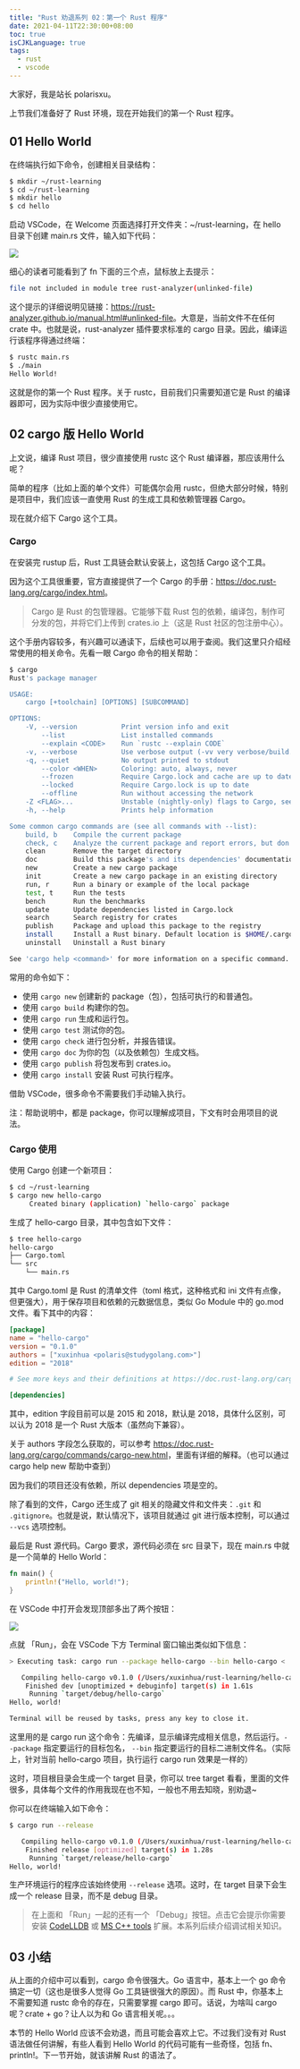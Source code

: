 ```yaml
---
title: "Rust 劝退系列 02：第一个 Rust 程序"
date: 2021-04-11T22:30:00+08:00
toc: true
isCJKLanguage: true
tags: 
  - rust
  - vscode
---
```


大家好，我是站长 polarisxu。

上节我们准备好了 Rust 环境，现在开始我们的第一个 Rust 程序。

## 01 Hello World

在终端执行如下命令，创建相关目录结构：

```bash
$ mkdir ~/rust-learning
$ cd ~/rust-learning
$ mkdir hello
$ cd hello
```

启动 VSCode，在 Welcome 页面选择打开文件夹：~/rust-learning，在 hello 目录下创建 main.rs 文件，输入如下代码：

![](imgs/tutorial02-01.png)

细心的读者可能看到了 fn 下面的三个点，鼠标放上去提示：

```bash
file not included in module tree rust-analyzer(unlinked-file)
```

这个提示的详细说明见链接：<https://rust-analyzer.github.io/manual.html#unlinked-file>。大意是，当前文件不在任何 crate 中。也就是说，rust-analyzer 插件要求标准的 cargo 目录。因此，编译运行该程序得通过终端：

```bash
$ rustc main.rs
$ ./main
Hello World!
```

这就是你的第一个 Rust 程序。关于 rustc，目前我们只需要知道它是 Rust 的编译器即可，因为实际中很少直接使用它。

## 02 cargo 版 Hello World

上文说，编译 Rust 项目，很少直接使用 rustc 这个 Rust 编译器，那应该用什么呢？

简单的程序（比如上面的单个文件）可能偶尔会用 rustc，但绝大部分时候，特别是项目中，我们应该一直使用 Rust 的生成工具和依赖管理器 Cargo。

现在就介绍下 Cargo 这个工具。

### Cargo

在安装完 rustup 后，Rust 工具链会默认安装上，这包括 Cargo 这个工具。

因为这个工具很重要，官方直接提供了一个 Cargo 的手册：<https://doc.rust-lang.org/cargo/index.html>。

> Cargo 是 Rust 的包管理器。它能够下载 Rust 包的依赖，编译包，制作可分发的包，并将它们上传到 crates.io 上（这是 Rust 社区的包注册中心）。

这个手册内容较多，有兴趣可以通读下，后续也可以用于查阅。我们这里只介绍经常使用的相关命令。先看一眼 Cargo 命令的相关帮助：

```bash
$ cargo
Rust's package manager

USAGE:
    cargo [+toolchain] [OPTIONS] [SUBCOMMAND]

OPTIONS:
    -V, --version           Print version info and exit
        --list              List installed commands
        --explain <CODE>    Run `rustc --explain CODE`
    -v, --verbose           Use verbose output (-vv very verbose/build.rs output)
    -q, --quiet             No output printed to stdout
        --color <WHEN>      Coloring: auto, always, never
        --frozen            Require Cargo.lock and cache are up to date
        --locked            Require Cargo.lock is up to date
        --offline           Run without accessing the network
    -Z <FLAG>...            Unstable (nightly-only) flags to Cargo, see 'cargo -Z help' for details
    -h, --help              Prints help information

Some common cargo commands are (see all commands with --list):
    build, b    Compile the current package
    check, c    Analyze the current package and report errors, but don't build object files
    clean       Remove the target directory
    doc         Build this package's and its dependencies' documentation
    new         Create a new cargo package
    init        Create a new cargo package in an existing directory
    run, r      Run a binary or example of the local package
    test, t     Run the tests
    bench       Run the benchmarks
    update      Update dependencies listed in Cargo.lock
    search      Search registry for crates
    publish     Package and upload this package to the registry
    install     Install a Rust binary. Default location is $HOME/.cargo/bin
    uninstall   Uninstall a Rust binary

See 'cargo help <command>' for more information on a specific command.
```

常用的命令如下：

- 使用 `cargo new` 创建新的 package（包），包括可执行的和普通包。
- 使用 `cargo build` 构建你的包。
- 使用 `cargo run` 生成和运行包。
- 使用 `cargo test` 测试你的包。
- 使用 `cargo check` 进行包分析，并报告错误。
- 使用 `cargo doc` 为你的包（以及依赖包）生成文档。
- 使用 `cargo publish` 将包发布到 crates.io。
- 使用 `cargo install` 安装 Rust 可执行程序。

借助 VSCode，很多命令不需要我们手动输入执行。

注：帮助说明中，都是 package，你可以理解成项目，下文有时会用项目的说法。

### Cargo 使用

使用 Cargo 创建一个新项目：

```bash
$ cd ~/rust-learning
$ cargo new hello-cargo
     Created binary (application) `hello-cargo` package
```

生成了 hello-cargo 目录，其中包含如下文件：

```bash
$ tree hello-cargo
hello-cargo
├── Cargo.toml
└── src
    └── main.rs
```

其中 Cargo.toml 是 Rust 的清单文件（toml 格式，这种格式和 ini 文件有点像，但更强大），用于保存项目和依赖的元数据信息，类似 Go Module 中的 go.mod 文件。看下其中的内容：

```toml
[package]
name = "hello-cargo"
version = "0.1.0"
authors = ["xuxinhua <polaris@studygolang.com>"]
edition = "2018"

# See more keys and their definitions at https://doc.rust-lang.org/cargo/reference/manifest.html

[dependencies]
```

其中，edition 字段目前可以是 2015 和 2018，默认是 2018，具体什么区别，可以认为 2018 是一个 Rust 大版本（虽然向下兼容）。

关于 authors 字段怎么获取的，可以参考 <https://doc.rust-lang.org/cargo/commands/cargo-new.html>，里面有详细的解释。（也可以通过 cargo help new 帮助中查到）

因为我们的项目还没有依赖，所以 dependencies 项是空的。

除了看到的文件，Cargo 还生成了 git 相关的隐藏文件和文件夹：`.git` 和 `.gitignore`。也就是说，默认情况下，该项目就通过 git 进行版本控制，可以通过 `--vcs` 选项控制。

最后是 Rust 源代码。Cargo 要求，源代码必须在 src 目录下，现在 main.rs 中就是一个简单的 Hello World：

```rust
fn main() {
    println!("Hello, world!");
}
```

在 VSCode 中打开会发现顶部多出了两个按钮：

![](imgs/tutorial02-02.png)

点就 「Run」，会在 VSCode 下方 Terminal 窗口输出类似如下信息：

```bash
> Executing task: cargo run --package hello-cargo --bin hello-cargo <

   Compiling hello-cargo v0.1.0 (/Users/xuxinhua/rust-learning/hello-cargo)
    Finished dev [unoptimized + debuginfo] target(s) in 1.61s
     Running `target/debug/hello-cargo`
Hello, world!

Terminal will be reused by tasks, press any key to close it.
```

这里用的是 cargo run 这个命令：先编译，显示编译完成相关信息，然后运行。`--package` 指定要运行的目标包名， `--bin` 指定要运行的目标二进制文件名。（实际上，针对当前 hello-cargo 项目，执行运行 cargo run 效果是一样的）

这时，项目根目录会生成一个 target 目录，你可以 tree target 看看，里面的文件很多，具体每个文件的作用我现在也不知，一般也不用去知晓，别劝退~

你可以在终端输入如下命令：

```bash
$ cargo run --release

   Compiling hello-cargo v0.1.0 (/Users/xuxinhua/rust-learning/hello-cargo)
    Finished release [optimized] target(s) in 1.28s
     Running `target/release/hello-cargo`
Hello, world!
```

生产环境运行的程序应该始终使用 `--release` 选项。这时，在 target 目录下会生成一个 release 目录，而不是 debug 目录。

> 在上面和 「Run」一起的还有一个 「Debug」按钮。点击它会提示你需要安装  [CodeLLDB](https://marketplace.visualstudio.com/items?itemName=vadimcn.vscode-lldb) 或 [MS C++ tools](https://marketplace.visualstudio.com/items?itemName=ms-vscode.cpptools) 扩展。本系列后续介绍调试相关知识。

## 03 小结

从上面的介绍中可以看到，cargo 命令很强大。Go 语言中，基本上一个 go 命令搞定一切（这也是很多人觉得 Go 工具链很强大的原因）。而 Rust 中，你基本上不需要知道 rustc 命令的存在，只需要掌握 cargo 即可。话说，为啥叫 cargo 呢？crate + go？让人以为和 Go 语言相关呢。。。

本节的 Hello World 应该不会劝退，而且可能会喜欢上它。不过我们没有对 Rust 语法做任何讲解，有些人看到 Hello World 的代码可能有一些奇怪，包括 fn、println!。下一节开始，就该讲解 Rust 的语法了。